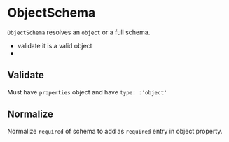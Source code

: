 # ObjectSchema

`ObjectSchema` resolves an `object` or a full schema.

- validate it is a valid object
-

## Validate

Must have `properties` object and have `type: :'object'`

## Normalize

Normalize `required` of schema to add as `required` entry in object property.
